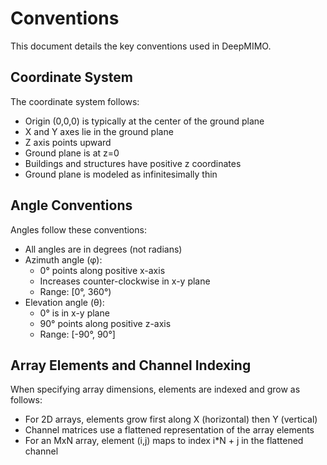 # Conventions

This document details the key conventions used in DeepMIMO.

## Coordinate System

The coordinate system follows:

- Origin (0,0,0) is typically at the center of the ground plane
- X and Y axes lie in the ground plane
- Z axis points upward
- Ground plane is at z=0
- Buildings and structures have positive z coordinates
- Ground plane is modeled as infinitesimally thin

## Angle Conventions 

Angles follow these conventions:

- All angles are in degrees (not radians)
- Azimuth angle (φ):
  - 0° points along positive x-axis
  - Increases counter-clockwise in x-y plane
  - Range: [0°, 360°)
- Elevation angle (θ):
  - 0° is in x-y plane
  - 90° points along positive z-axis
  - Range: [-90°, 90°]

## Array Elements and Channel Indexing

When specifying array dimensions, elements are indexed and grow as follows:

- For 2D arrays, elements grow first along X (horizontal) then Y (vertical)
- Channel matrices use a flattened representation of the array elements
- For an MxN array, element (i,j) maps to index i*N + j in the flattened channel
